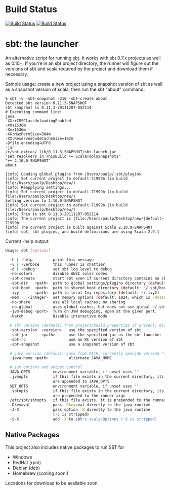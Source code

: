 # Build Status

[![Build Status](https://travis-ci.org/sbt/sbt-launcher-package.svg?branch=master)](https://travis-ci.org/sbt/sbt-launcher-package)
[![Build Status](https://ci.appveyor.com/api/projects/status/github/sbt/sbt-launcher-package?branch=master&svg=true&retina=true)](https://ci.appveyor.com/project/sbt/sbt-launcher-package)

sbt: the launcher
==================

An alternative script for running [sbt](https://github.com/sbt/sbt).
It works with sbt 0.7.x projects as well as 0.10+. If you're in an sbt
project directory, the runner will figure out the versions of sbt and
scala required by the project and download them if necessary.

Sample usage: create a new project using a snapshot version of sbt as
well as a snapshot version of scala, then run the sbt "about" command.

    % sbt -v -sbt-snapshot -210 -sbt-create about
    Detected sbt version 0.11.3-SNAPSHOT
    sbt snapshot is 0.11.3-20111207-052114
    # Executing command line:
    java
    -XX:+CMSClassUnloadingEnabled
    -Xms1536m
    -Xmx1536m
    -XX:MaxPermSize=384m
    -XX:ReservedCodeCacheSize=192m
    -Dfile.encoding=UTF8
    -jar
    /r/sbt-extras/.lib/0.11.3-SNAPSHOT/sbt-launch.jar
    "set resolvers in ThisBuild += ScalaToolsSnapshots"
    "++ 2.10.0-SNAPSHOT"
    about

    [info] Loading global plugins from /Users/paulp/.sbt/plugins
    [info] Set current project to default-71999b (in build file:/Users/paulp/Desktop/new/)
    [info] Reapplying settings...
    [info] Set current project to default-71999b (in build file:/Users/paulp/Desktop/new/)
    Setting version to 2.10.0-SNAPSHOT
    [info] Set current project to default-71999b (in build file:/Users/paulp/Desktop/new/)
    [info] This is sbt 0.11.3-20111207-052114
    [info] The current project is {file:/Users/paulp/Desktop/new/}default-71999b
    [info] The current project is built against Scala 2.10.0-SNAPSHOT
    [info] sbt, sbt plugins, and build definitions are using Scala 2.9.1

Current -help output:
```bash
Usage: sbt [options]

  -h | -help         print this message
  -v | -verbose      this runner is chattier
  -d | -debug        set sbt log level to debug
  -no-colors         disable ANSI color codes
  -sbt-create        start sbt even if current directory contains no sbt project
  -sbt-dir   <path>  path to global settings/plugins directory (default: ~/.sbt)
  -sbt-boot  <path>  path to shared boot directory (default: ~/.sbt/boot in 0.11 series)
  -ivy       <path>  path to local Ivy repository (default: ~/.ivy2)
  -mem    <integer>  set memory options (default: 1024, which is -Xms1024m -Xmx1024m -XX:ReservedCodeCacheSize=128m -XX:MaxMetaspaceSize=256m)
  -no-share          use all local caches; no sharing
  -no-global         uses global caches, but does not use global ~/.sbt directory.
  -jvm-debug <port>  Turn on JVM debugging, open at the given port.
  -batch             Disable interactive mode

  # sbt version (default: from project/build.properties if present, else latest release)
  -sbt-version  <version>   use the specified version of sbt
  -sbt-jar      <path>      use the specified jar as the sbt launcher
  -sbt-rc                   use an RC version of sbt
  -sbt-snapshot             use a snapshot version of sbt

  # java version (default: java from PATH, currently openjdk version "1.8.0_172")
  -java-home <path>         alternate JAVA_HOME

  # jvm options and output control
  JAVA_OPTS          environment variable, if unset uses ""
  .jvmopts           if this file exists in the current directory, its contents
                     are appended to JAVA_OPTS
  SBT_OPTS           environment variable, if unset uses ""
  .sbtopts           if this file exists in the current directory, its contents
                     are prepended to the runner args
  /etc/sbt/sbtopts   if this file exists, it is prepended to the runner args
  -Dkey=val          pass -Dkey=val directly to the java runtime
  -J-X               pass option -X directly to the java runtime
                     (-J is stripped)
  -S-X               add -X to sbt's scalacOptions (-S is stripped)
```

## Native Packages ##

This project also includes native packages to run SBT for 

* Windows
* RedHat (rpm)
* Debian (deb)
* Homebrew (coming soon!)

Locations for download to be available soon.

